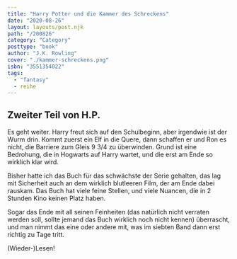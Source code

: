 ```yaml
---
title: "Harry Potter und die Kammer des Schreckens"
date: "2020-08-26"
layout: layouts/post.njk
path: "/200826"
category: "Category"
posttype: "book"
author: "J.K. Rowling"
cover: "./kammer-schreckens.png"
isbn: "3551354022"
tags:
  - "fantasy"
  - reihe
---
```

## Zweiter Teil von H.P.

Es geht weiter. Harry freut sich auf den Schulbeginn, aber irgendwie ist der Wurm drin. Kommt zuerst ein Elf in die Quere, dann schaffen er und Ron es nicht, die Barriere zum Gleis 9 3/4 zu überwinden. Grund ist eine Bedrohung, die in Hogwarts auf Harry wartet, und die erst am Ende so wirklich klar wird.

Bisher hatte ich das Buch für das schwächste der Serie gehalten, das lag mit Sicherheit auch an dem wirklich blutleeren Film, der am Ende dabei rauskam. Das Buch hat viele feine Stellen, und viele Nuancen, die in 2 Stunden Kino keinen Platz haben.

Sogar das Ende mit all seinen Feinheiten (das natürlich nicht verraten werden soll, sollte jemand das Buch wirklich noch nicht kennen) überrascht, und man nimmt das eine oder andere mit, was im siebten Band dann erst richtig zu Tage tritt.

(Wieder-)Lesen!
